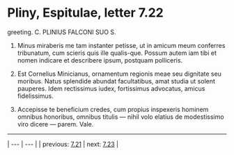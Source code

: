 # Pliny, Espitulae, letter 7.22

greeting. C. PLINIUS FALCONI SUO S.



1. Minus miraberis me tam instanter petisse, ut in amicum meum conferres tribunatum, cum scieris quis ille qualis-que. Possum autem iam tibi et nomen indicare et describere ipsum, postquam polliceris.



2. Est Cornelius Minicianus, ornamentum regionis meae seu dignitate seu moribus. Natus splendide abundat facultatibus, amat studia ut solent pauperes. Idem rectissimus iudex, fortissimus advocatus, amicus fidelissimus.



3. Accepisse te beneficium credes, cum propius inspexeris hominem omnibus honoribus, omnibus titulis — nihil volo elatius de modestissimo viro dicere — parem. Vale.



---

| --- | --- |
| previous: [7.21](../7.21/) | next: [7.23](../7.23/) |